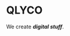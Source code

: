 # QLYCO

We create ___digital stuff___.

<!--- [website](https://qlycoworks.com)
- [play store](https://play.google.com/store/apps/dev?id=7409674058629890490)
- [itch.io](https://qlyco.itch.io)

